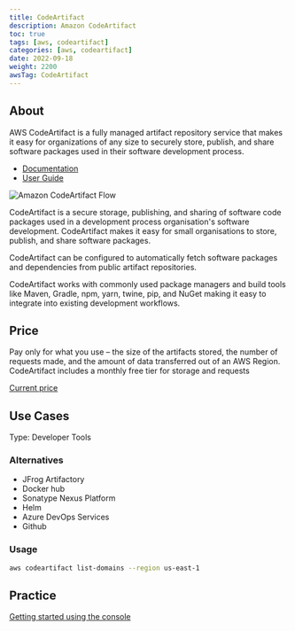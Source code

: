 ```yaml
---
title: CodeArtifact
description: Amazon CodeArtifact
toc: true
tags: [aws, codeartifact]
categories: [aws, codeartifact]
date: 2022-09-18
weight: 2200
awsTag: CodeArtifact
---
```



## About

AWS CodeArtifact is a fully managed artifact repository service that makes it easy for organizations of any size to securely store, publish, and share software packages used in their software development process.

- [Documentation](https://aws.amazon.com/codeartifact/)
- [User Guide](https://docs.aws.amazon.com/codeartifact/?id=docs_gateway)

![Amazon CodeArtifact Flow](https://d1.awsstatic.com/diagrams/CodeArtifact_HIW_Diagram.9640a3361d4c20f79fbca661ee00d6a0ea706316.png)

CodeAr­tifact is a secure storage, publishing, and sharing of software code packages used in a development process organisation's software development. CodeAr­tifact makes it easy for small organisations to store, publish, and share software packages.

CodeArtifact can be configured to automatically fetch software packages and dependencies from public artifact repositories.

CodeArtifact works with commonly used package managers and build tools like Maven, Gradle, npm, yarn, twine, pip, and NuGet making it easy to integrate into existing development workflows.

## Price

Pay only for what you use – the size of the artifacts stored, the number of requests made, and the amount of data transferred out of an AWS Region. CodeArtifact includes a monthly free tier for storage and requests

[Current price](https://aws.amazon.com/codeartifact/pricing/)

## Use Cases

Type: Developer Tools

### Alternatives

- JFrog Artifactory
- Docker hub
- Sonatype Nexus Platform
- Helm
- Azure DevOps Services
- Github

### Usage

```bash
aws codeartifact list-domains --region us-east-1
```

## Practice

[Getting started using the console](https://docs.aws.amazon.com/codeartifact/latest/ug/getting-started-console.html)

